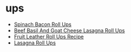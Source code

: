 # ups

 * [Spinach Bacon Roll Ups](index/s/spinach-bacon-roll-ups-4328.json)
 * [Beef Basil And Goat Cheese Lasagna Roll Ups](index/b/beef-basil-and-goat-cheese-lasagna-roll-ups.json)
 * [Fruit Leather Roll Ups Recipe](index/f/fruit-leather-roll-ups-recipe.json)
 * [Lasagna Roll Ups](index/l/lasagna-roll-ups.json)
